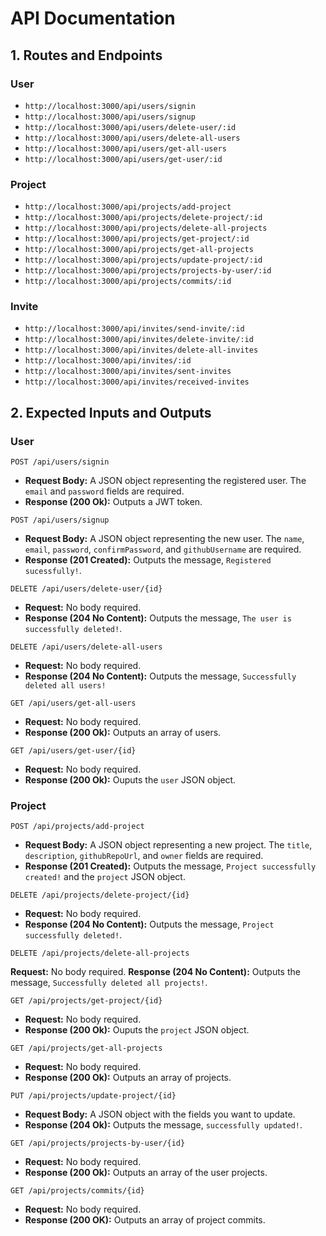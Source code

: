 # API Documentation

## 1. Routes and Endpoints

### User

- `http://localhost:3000/api/users/signin`
- `http://localhost:3000/api/users/signup`
- `http://localhost:3000/api/users/delete-user/:id`
- `http://localhost:3000/api/users/delete-all-users`
- `http://localhost:3000/api/users/get-all-users`
- `http://localhost:3000/api/users/get-user/:id`

### Project

- `http://localhost:3000/api/projects/add-project`
- `http://localhost:3000/api/projects/delete-project/:id`
- `http://localhost:3000/api/projects/delete-all-projects`
- `http://localhost:3000/api/projects/get-project/:id`
- `http://localhost:3000/api/projects/get-all-projects`
- `http://localhost:3000/api/projects/update-project/:id`
- `http://localhost:3000/api/projects/projects-by-user/:id`
- `http://localhost:3000/api/projects/commits/:id`

### Invite

- `http://localhost:3000/api/invites/send-invite/:id`
- `http://localhost:3000/api/invites/delete-invite/:id`
- `http://localhost:3000/api/invites/delete-all-invites`
- `http://localhost:3000/api/invites/:id`
- `http://localhost:3000/api/invites/sent-invites`
- `http://localhost:3000/api/invites/received-invites`

## 2. Expected Inputs and Outputs

### User

`POST /api/users/signin`

- **Request Body:** A JSON object representing the registered user. The `email` and `password` fields are required.
- **Response (200 Ok):** Outputs a JWT token.

`POST /api/users/signup`

- **Request Body:** A JSON object representing the new user. The `name`, `email`, `password`, `confirmPassword`, and `githubUsername` are required.
- **Response (201 Created):** Outputs the message, `Registered sucessfully!`.

`DELETE /api/users/delete-user/{id}`

- **Request:** No body required.
- **Response (204 No Content):** Outputs the message, `The user is successfully deleted!`.

`DELETE /api/users/delete-all-users`

- **Request:** No body required.
- **Response (204 No Content):** Outputs the message, `Successfully deleted all users!`

`GET /api/users/get-all-users`

- **Request:** No body required.
- **Response (200 Ok):** Outputs an array of users.

`GET /api/users/get-user/{id}`

- **Request:** No body required.
- **Response (200 Ok):** Ouputs the `user` JSON object.

### Project

`POST /api/projects/add-project`

- **Request Body:** A JSON object representing a new project. The  `title`, `description`, `githubRepoUrl`, and `owner` fields are required.
- **Response (201 Created):** Outputs the message, `Project successfully created!` and the `project` JSON object.

`DELETE /api/projects/delete-project/{id}`

- **Request:** No body required.
- **Response (204 No Content):** Outputs the message, `Project successfully deleted!`.

`DELETE /api/projects/delete-all-projects`

**Request:** No body required.
**Response (204 No Content):** Outputs the message, `Successfully deleted all projects!`.

`GET /api/projects/get-project/{id}`

- **Request:** No body required.
- **Response (200 Ok):** Ouputs the `project` JSON object.

`GET /api/projects/get-all-projects`

- **Request:** No body required.
- **Response (200 Ok):** Outputs an array of projects.

`PUT /api/projects/update-project/{id}`

- **Request Body:** A JSON object with the fields you want to update.
- **Response (204 Ok):** Outputs the message, `successfully updated!`.

`GET /api/projects/projects-by-user/{id}`

- **Request:** No body required.
- **Response (200 Ok):** Outputs an array of the user projects.

`GET /api/projects/commits/{id}`

- **Request:** No body required.
- **Response (200 OK):** Outputs an array of project commits.